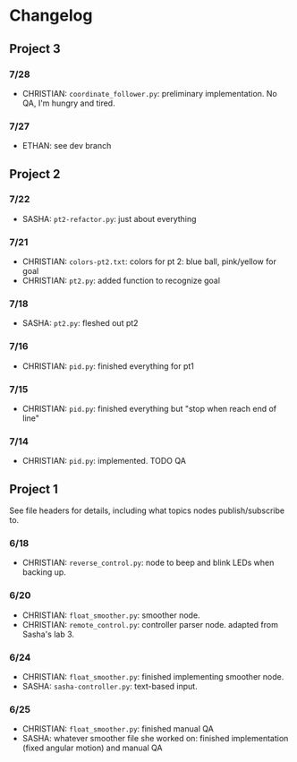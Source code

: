 # Changelog
## Project 3
### 7/28
- CHRISTIAN: `coordinate_follower.py`: preliminary implementation. No QA, I'm hungry and tired.
### 7/27
- ETHAN: see dev branch

## Project 2
### 7/22
- SASHA: `pt2-refactor.py`: just about everything
### 7/21
- CHRISTIAN: `colors-pt2.txt`: colors for pt 2: blue ball, pink/yellow for goal
- CHRISTIAN: `pt2.py`: added function to recognize goal
### 7/18
- SASHA: `pt2.py`: fleshed out pt2
### 7/16
- CHRISTIAN: `pid.py`: finished everything for pt1
### 7/15
- CHRISTIAN: `pid.py`: finished everything but "stop when reach end of line"
### 7/14
- CHRISTIAN: `pid.py`: implemented. TODO QA

## Project 1
See file headers for details, including what topics nodes publish/subscribe to.

### 6/18
- CHRISTIAN: `reverse_control.py`: node to beep and blink LEDs when backing up. 

### 6/20
- CHRISTIAN: `float_smoother.py`: smoother node.
- CHRISTIAN: `remote_control.py`: controller parser node. adapted from Sasha's lab 3. 

### 6/24
- CHRISTIAN: `float_smoother.py`: finished implementing smoother node.
- SASHA: `sasha-controller.py`: text-based input.

### 6/25
- CHRISTIAN: `float_smoother.py`: finished manual QA
- SASHA: whatever smoother file she worked on: finished implementation (fixed angular motion) and manual QA 

